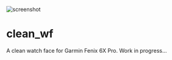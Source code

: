 ![screenshot](https://user-images.githubusercontent.com/50113423/129477572-f5aeb71b-0f46-42cf-b20a-a1b621d95637.PNG)
# clean_wf
A clean watch face for Garmin Fenix 6X Pro. Work in progress...
